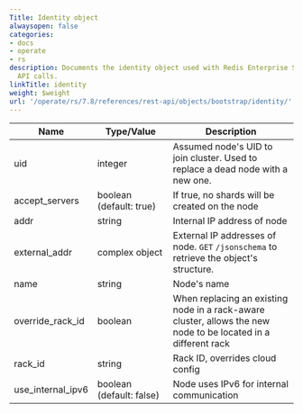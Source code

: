 ```yaml
---
Title: Identity object
alwaysopen: false
categories:
- docs
- operate
- rs
description: Documents the identity object used with Redis Enterprise Software REST
  API calls.
linkTitle: identity
weight: $weight
url: '/operate/rs/7.8/references/rest-api/objects/bootstrap/identity/'
---
```


| Name | Type/Value | Description |
|------|------------|-------------|
| uid | integer | Assumed node's UID to join cluster. Used to replace a dead node with a new one. |
| accept_servers | boolean (default:&nbsp;true) | If true, no shards will be created on the node |
| addr | string | Internal IP address of node |
| external_addr | complex object | External IP addresses of node. `GET`&nbsp;`/jsonschema` to retrieve the object's structure. |
| name | string | Node's name |
| override_rack_id | boolean | When replacing an existing node in a rack-aware cluster, allows the new node to be located in a different rack |
| rack_id | string | Rack ID, overrides cloud config |
| use_internal_ipv6 | boolean (default:&nbsp;false) | Node uses IPv6 for internal communication |
